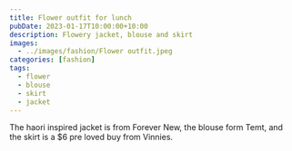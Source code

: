 ```yaml
---
title: Flower outfit for lunch
pubDate: 2023-01-17T10:00:00+10:00
description: Flowery jacket, blouse and skirt
images:
  - ../images/fashion/Flower outfit.jpeg
categories: [fashion]
tags:
  - flower
  - blouse
  - skirt
  - jacket
---
```


The haori inspired jacket is from Forever New, the blouse form Temt, and the skirt is a $6 pre loved buy from Vinnies.
